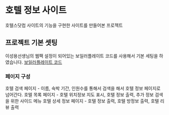 # 호텔 정보 사이트

호텔스닷컴 사이트의 기능을 구현한 사이트를 만들어본 프로젝트

## 프로젝트 기본 셋팅

이성용선생님의 웹팩 설정이 되어있는 보일러플레이트 코드를 사용해서 기본 세팅을 하였습니다.
[보일러플레이트 코드](https://github.com/sssssqew/react-webpack)

### 페이지 구성

호텔 검색 페이지 - 이름, 숙박 기간, 인원수를 통해서 검색을 해서 호텔 정보 페이지로 넘어간다.
호텔 목록 페이지 - 호텔 위치정보 지도 표시, 호텔 정보 출력, 추가 정보 검색을 위한 사이드 메뉴
호텔 상세 정보 페이지 - 호텔 정보 출력, 호텔 방정보 출력, 호텔 리뷰 출력

